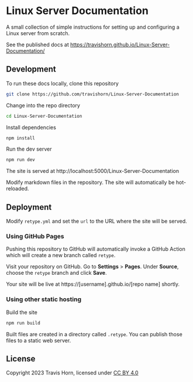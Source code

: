 # Linux Server Documentation

A small collection of simple instructions for setting up and configuring a Linux
server from scratch.

See the published docs at
https://travishorn.github.io/Linux-Server-Documentation/

## Development

To run these docs locally, clone this repository

```bash
git clone https://github.com/travishorn/Linux-Server-Documentation
```

Change into the repo directory

```bash
cd Linux-Server-Documentation
```

Install dependencies

```bash
npm install
```

Run the dev server

```bash
npm run dev
```

The site is served at http://localhost:5000/Linux-Server-Documentation

Modify markdown files in the repository. The site will automatically be
hot-reloaded.

## Deployment

Modify `retype.yml` and set the `url` to the URL where the site will be served.

### Using GitHub Pages

Pushing this repository to GitHub will automatically invoke a GitHub Action
which will create a new branch called `retype`.

Visit your repository on GitHub. Go to **Settings** > **Pages**. Under
**Source**, choose the `retype` branch and click **Save**.

Your site will be live at https://[username].github.io/[repo name] shortly.

### Using other static hosting

Build the site

```bash
npm run build
```

Built files are created in a directory called `.retype`. You can publish those
files to a static web server.

## License

Copyright 2023 Travis Horn, licensed under [CC BY
4.0](http://creativecommons.org/licenses/by/4.0/)
